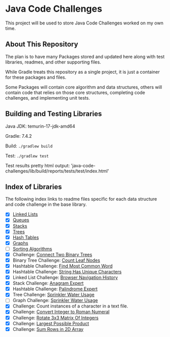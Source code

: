 # Java Code Challenges

This project will be used to store Java Code Challenges worked on my own time.

## About This Repository

The plan is to have many Packages stored and updated here along with test libraries, readmes, and other supporting files.

While Gradle treats this repository as a single project, it is just a container for these packages and files.

Some Packages will contain core algorithm and data structures, others will contain code that relies on those core structures, completing code challenges, and implementing unit tests.

## Building and Testing Libraries

Java JDK: temurin-17-jdk-amd64

Gradle: 7.4.2

Build: `./gradlew build`

Test: `./gradlew test`

Test results pretty html output: 'java-code-challenges/lib/build/reports/tests/test/index.html'

## Index of Libraries

The following index links to readme files specific for each data structure and code challenge in the base library.

- [x] [Linked Lists](docs/readme-linkedlist.md)
- [x] [Queues](docs/readme-queues.md)
- [x] [Stacks](docs/readme-stacks.md)
- [x] [Trees](docs/readme-trees.md)
- [x] [Hash Tables](docs/readme-hashtable.md)
- [x] [Graphs](docs/readme-graphs.md)
- [ ] [Sorting Algorithms](docs/readme-sortingAlgorithms.md)
- [x] Challenge: [Connect Two Binary Trees](docs/readme-connectBinaryTrees.md)
- [x] Binary Tree Challenge: [Count Leaf Nodes](docs/readme-leafCounterChallenge.md)
- [x] Hashtable Challenge: [Find Most Common Word](docs/readme-mostCommonWordChallenge.md)
- [x] Hashtable Challenge: [String Has Unique Characters](docs/readme-uniqueCharsInString.md)
- [x] Linked List Challenge: [Browser Navigation History](docs/readme-browserNavHistoryChallenge.md)
- [x] Stack Challenge: [Anagram Expert](docs/readme-anagramChallenge.md)
- [x] Hashtable Challenge: [Palindrome Expert](docs/readme-palindromeNonChallenge.md)
- [x] Tree Challenge: [Sprinkler Water Usage](docs/readme-sprinklerWaterUsageChallenge.md)
- [ ] Graph Challenge: [Sprinkler Water Usage](docs/readme-sprinklerWaterUsageChallenge.md)
- [x] Challenge: Count instances of a character in a text file.
- [x] Challenge: [Convert Integer to Roman Numeral](docs/readme-intToRomanNumeralChallenge.md)
- [x] Challenge: [Rotate 3x3 Matrix Of Integers](docs/readme-rotateIntegerMatrixChallenge.md)
- [x] Challenge: [Largest Possible Product](docs/readme-largestPossibleProductChallenge.md)
- [x] Challenge: [Sum Rows in 2D Array](docs/readme-sumRowsIn2DArrayChallenge.md)
